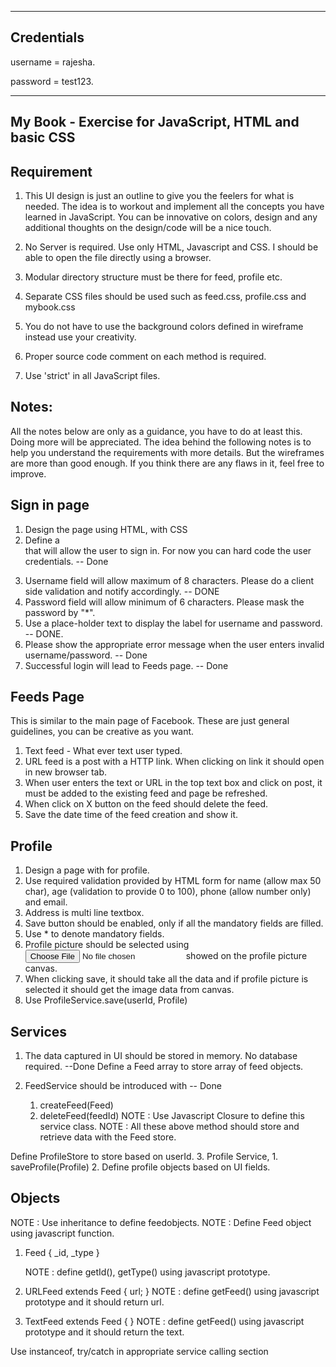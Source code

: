 -----------
Credentials
-----------
username = rajesha.

password = test123.


---------------------------------------------------------
My Book - Exercise for JavaScript, HTML and basic CSS
---------------------------------------------------------

Requirement
-----------

1. This UI design is just an outline to give you the feelers for what is needed. The idea is to workout and implement all the concepts you have learned in JavaScript.
You can be innovative on colors, design and any additional thoughts on the design/code will be a nice touch.

2. No Server is required. Use only HTML, Javascript and CSS. I should be able to open the file directly using a browser.
3. Modular directory structure must be there for feed, profile etc.
4. Separate CSS files should be used such as feed.css, profile.css and mybook.css
5. You do not have to use the background colors defined in wireframe instead use your creativity.
6. Proper source code comment on each method is required.
7. Use 'strict' in all JavaScript files.

Notes: 
------

All the notes below are only as a guidance, you have to do at least this. Doing more will be appreciated. The idea behind the following notes is to help 
you understand the requirements with more details. But the wireframes are more than good enough. If you think there are any flaws in it, feel free to improve.

Sign in page
------------

1. Design the page using HTML, with CSS
2. Define a <form> that will allow the user to sign in. For now you can hard code the user credentials. -- Done
3. Username field will allow maximum of 8 characters. Please do a client side validation and notify accordingly. -- DONE
4. Password field will allow minimum of 6 characters. Please mask the password by "*". 
5. Use a place-holder text to display the label for username and password. -- DONE.
6. Please show the appropriate error message when the user enters invalid username/password. -- Done
7. Successful login will lead to Feeds page. -- Done


Feeds Page
----------

This  is similar to the main page of Facebook. These are just general guidelines, you can be creative as you want. 

1. Text feed - What ever text user typed. 
2. URL feed is a post with a HTTP link. When clicking on link it should open in new browser tab. 
3. When user enters the text or URL in the top text box and click on post, it must be added to the existing feed and page be refreshed.
4. When click on X button on the feed should delete the feed.
5. Save the date time of the feed creation and show it.

Profile
--------

1. Design a page with <form> for profile.
2. Use required validation provided by HTML form for name (allow max 50 char), age (validation to provide 0 to 100), phone (allow number only) and email. 
3. Address is multi line textbox.
4. Save button should be enabled, only if all the mandatory fields are filled.
5. Use * to denote mandatory fields.
6. Profile picture should be selected using <input type="file"> showed on the profile picture canvas.
7. When clicking save, it should take all the data and if profile picture is selected it should get the image data from canvas.
8. Use ProfileService.save(userId, Profile)


Services
---------

1. The data captured in UI should be stored in memory. No database required. --Done
Define a Feed array to store array of feed objects.

2. FeedService should be introduced with -- Done
    1. createFeed(Feed)
    2. deleteFeed(feedId)
   NOTE : Use Javascript Closure to define this service class. 
   NOTE : All these above method should store and retrieve data with the Feed store.


Define ProfileStore to store based on userId.
3. Profile Service,
    1. saveProfile(Profile) 
    2. Define profile objects based on UI fields.
    
Objects
--------

NOTE : Use inheritance to define feedobjects.
NOTE : Define Feed object using javascript function.
1. Feed {
    _id,
    _type
   }
   
   NOTE : define getId(), getType() using javascript prototype.
   
   
2. URLFeed extends Feed {
    url;
   }
   NOTE : define getFeed() using javascript prototype and it should return url.
3. TextFeed extends Feed {
   }
   NOTE : define getFeed() using javascript prototype and it should return the text.

Use instanceof, try/catch in appropriate service calling section


